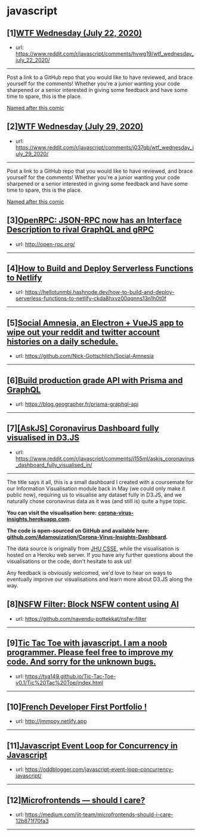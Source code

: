 # javascript
## [1][WTF Wednesday (July 22, 2020)](https://www.reddit.com/r/javascript/comments/hvwg19/wtf_wednesday_july_22_2020/)
- url: https://www.reddit.com/r/javascript/comments/hvwg19/wtf_wednesday_july_22_2020/
---
Post a link to a GitHub repo that you would like to have reviewed, and brace yourself for the comments!
Whether you're a junior wanting your code sharpened or a senior interested in giving some feedback and have some time to spare, 
this is the place.

[Named after this comic](https://davidwalsh.name/demo/code-review.png)
## [2][WTF Wednesday (July 29, 2020)](https://www.reddit.com/r/javascript/comments/i037qb/wtf_wednesday_july_29_2020/)
- url: https://www.reddit.com/r/javascript/comments/i037qb/wtf_wednesday_july_29_2020/
---
Post a link to a GitHub repo that you would like to have reviewed, and brace yourself for the comments!
Whether you're a junior wanting your code sharpened or a senior interested in giving some feedback and have some time to spare, 
this is the place.

[Named after this comic](https://davidwalsh.name/demo/code-review.png)
## [3][OpenRPC: JSON-RPC now has an Interface Description to rival GraphQL and gRPC](https://www.reddit.com/r/javascript/comments/i0zs6c/openrpc_jsonrpc_now_has_an_interface_description/)
- url: http://open-rpc.org/
---

## [4][How to Build and Deploy Serverless Functions to Netlify](https://www.reddit.com/r/javascript/comments/i173wj/how_to_build_and_deploy_serverless_functions_to/)
- url: https://hellotunmbi.hashnode.dev/how-to-build-and-deploy-serverless-functions-to-netlify-ckda8hxvz00qqnns13n1h0t0f
---

## [5][Social Amnesia, an Electron + VueJS app to wipe out your reddit and twitter account histories on a daily schedule.](https://www.reddit.com/r/javascript/comments/i0ukl8/social_amnesia_an_electron_vuejs_app_to_wipe_out/)
- url: https://github.com/Nick-Gottschlich/Social-Amnesia
---

## [6][Build production grade API with Prisma and GraphQL](https://www.reddit.com/r/javascript/comments/i0l0dk/build_production_grade_api_with_prisma_and_graphql/)
- url: https://blog.geographer.fr/prisma-graphql-api
---

## [7][[AskJS] Coronavirus Dashboard fully visualised in D3.JS](https://www.reddit.com/r/javascript/comments/i155ml/askjs_coronavirus_dashboard_fully_visualised_in/)
- url: https://www.reddit.com/r/javascript/comments/i155ml/askjs_coronavirus_dashboard_fully_visualised_in/
---
The  title says it all, this is a small dashboard I created with a  coursemate for our Information Visualisation module back in May (we  could only make it public now), requiring us to visualise any dataset  fully in D3.JS, and we naturally chose coronavirus data as it was (and  still is) quite a hype topic.

**You can visit the visualisation here:** [**corona-virus-insights.herokuapp.com**](https://corona-virus-insights.herokuapp.com/)**.**

**The code is open-sourced on GitHub and available here:** [**github.com/Adamouization/Corona-Virus-Insights-Dashboard**](https://github.com/Adamouization/Corona-Virus-Insights-Dashboard)**.**

The data source is originally from [JHU CSSE](https://systems.jhu.edu/research/public-health/ncov/),  while the visualisation is hosted on a Heroku web server. If you have  any further questions about the visualisations or the code, don't  hesitate to ask us!

Any feedback  is obviously welcomed, we'd love to hear on ways to eventually improve  our visualisations and learn more about D3.JS along the way.
## [8][NSFW Filter: Block NSFW content using AI](https://www.reddit.com/r/javascript/comments/i0nmbe/nsfw_filter_block_nsfw_content_using_ai/)
- url: https://github.com/navendu-pottekkat/nsfw-filter
---

## [9][Tic Tac Toe with javascript. I am a noob programmer. Please feel free to improve my code. And sorry for the unknown bugs.](https://www.reddit.com/r/javascript/comments/i164o7/tic_tac_toe_with_javascript_i_am_a_noob/)
- url: https://tya149.github.io/Tic-Tac-Toe-v0.1/Tic%20Tac%20Toe/index.html
---

## [10][French Developer First Portfolio !](https://www.reddit.com/r/javascript/comments/i0yg5k/french_developer_first_portfolio/)
- url: http://jmmpoy.netlify.app
---

## [11][Javascript Event Loop for Concurrency in Javascript](https://www.reddit.com/r/javascript/comments/i0g5l2/javascript_event_loop_for_concurrency_in/)
- url: https://oddblogger.com/javascript-event-loop-concurrency-javascript/
---

## [12][Microfrontends — should I care?](https://www.reddit.com/r/javascript/comments/i0qplc/microfrontends_should_i_care/)
- url: https://medium.com/jit-team/microfrontends-should-i-care-12b871f70fa3
---


